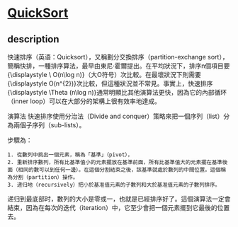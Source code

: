 # [QuickSort](https://www.wikiwand.com/zh/%E5%BF%AB%E9%80%9F%E6%8E%92%E5%BA%8F)

## description

快速排序（英语：Quicksort），又稱劃分交換排序（partition-exchange sort），簡稱快排，一種排序算法，最早由東尼·霍爾提出。在平均狀況下，排序n個項目要{\displaystyle \ O(n\log n)}（大O符号）次比較。在最壞狀況下則需要{\displaystyle O(n^{2})}次比較，但這種狀況並不常見。事實上，快速排序{\displaystyle \Theta (n\log n)}通常明顯比其他演算法更快，因為它的內部循环（inner loop）可以在大部分的架構上很有效率地達成。

演算法
快速排序使用分治法（Divide and conquer）策略來把一個序列（list）分為兩個子序列（sub-lists）。

步驟為：

	1. 從數列中挑出一個元素，稱為「基準」（pivot），
	2. 重新排序數列，所有比基準值小的元素擺放在基準前面，所有比基準值大的元素擺在基準後面（相同的數可以到任何一邊）。在這個分割結束之後，該基準就處於數列的中間位置。這個稱為分割（partition）操作。
	3. 递归地（recursively）把小於基准值元素的子數列和大於基准值元素的子數列排序。

递归到最底部时，數列的大小是零或一，也就是已經排序好了。這個演算法一定會結束，因為在每次的迭代（iteration）中，它至少會把一個元素擺到它最後的位置去。